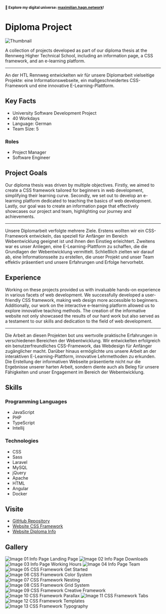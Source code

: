 <small>**🚀 Explore my digital universe: [maximilian.hagn.network](https://maximilian.hagn.network)!</small>**

# Diploma Project

![Thumbnail](https://files.hagn.network/images/css-framework/hero.webp)

A collection of projects developed as part of our diploma thesis at the Rennweg Higher Technical School, including an information page, a CSS framework, and an e-learning platform.

---
An der HTL Rennweg entwickelten wir für unsere Diplomarbeit vielseitige Projekte: eine Informationswebseite, ein maßgeschneidertes CSS-Framework und eine innovative E-Learning-Plattform.

## Key Facts

- University Software Development Project
- 40 Workdays
- Language: German
- Team Size: 5

### Roles

- Project Manager
- Software Engineer

## Project Goals

Our diploma thesis was driven by multiple objectives. Firstly, we aimed to create a CSS framework tailored for beginners in web development, simplifying their learning curve. Secondly, we set out to develop an e-learning platform dedicated to teaching the basics of web development. Lastly, our goal was to create an information page that effectively showcases our project and team, highlighting our journey and achievements.


---
Unsere Diplomarbeit verfolgte mehrere Ziele. Erstens wollten wir ein CSS-Framework entwickeln, das speziell für Anfänger im Bereich Webentwicklung geeignet ist und ihnen den Einstieg erleichtert. Zweitens war es unser Anliegen, eine E-Learning-Plattform zu schaffen, die die Grundlagen der Webentwicklung vermittelt. Schließlich zielten wir darauf ab, eine Informationsseite zu erstellen, die unser Projekt und unser Team effektiv präsentiert und unsere Erfahrungen und Erfolge hervorhebt.

## Experience

Working on these projects provided us with invaluable hands-on experience in various facets of web development. We successfully developed a user-friendly CSS framework, making web design more accessible to beginners. Additionally, our work on the interactive e-learning platform allowed us to explore innovative teaching methods. The creation of the informative website not only showcased the results of our hard work but also served as a testament to our skills and dedication to the field of web development.


---
Die Arbeit an diesen Projekten bot uns wertvolle praktische Erfahrungen in verschiedenen Bereichen der Webentwicklung. Wir entwickelten erfolgreich ein benutzerfreundliches CSS-Framework, das Webdesign für Anfänger zugänglicher macht. Darüber hinaus ermöglichte uns unsere Arbeit an der interaktiven E-Learning-Plattform, innovative Lehrmethoden zu erkunden. Die Erstellung der informativen Webseite präsentierte nicht nur die Ergebnisse unserer harten Arbeit, sondern diente auch als Beleg für unsere Fähigkeiten und unser Engagement im Bereich der Webentwicklung.

## Skills

### Programming Languages

 - JavaScript
 - PHP
 - TypeScript
 - Intellij
### Technologies

 - CSS
 - Sass
 - Laravel
 - MySQL
 - jQuery
 - Apache
 - HTML
 - Angular
 - Docker

## Visite

- [GitHub Repository](https://github.com/maxhagn/DiplomaProject)
- [Website CSS Framework](https://css-framework.hagn.network)
- [Website Diploma Info](https://info-diploma-thesis.hagn.network)

## Gallery

![Image 01 Info Page Landing Page](https://files.hagn.network/images/info-diploma-thesis/hero.webp)
![Image 02 Info Page Downloads](https://files.hagn.network/images/info-diploma-thesis/downloads.webp)
![Image 03 Info Page Working Hours](https://files.hagn.network/images/info-diploma-thesis/hours.webp)
![Image 04 Info Page Team](https://files.hagn.network/images/info-diploma-thesis/team.webp)
![Image 05 CSS Framework Get Started](https://files.hagn.network/images/css-framework/get-started.webp)
![Image 06 CSS Framework Color System](https://files.hagn.network/images/css-framework/color.webp)
![Image 07 CSS Framework Nesting](https://files.hagn.network/images/css-framework/grid-nesting.webp)
![Image 08 CSS Framework Grid System](https://files.hagn.network/images/css-framework/grid.webp)
![Image 09 CSS Framework Creative Framework](https://files.hagn.network/images/css-framework/hero.webp)
![Image 10 CSS Framework Parallax](https://files.hagn.network/images/css-framework/parallax.webp)
![Image 11 CSS Framework Tabs](https://files.hagn.network/images/css-framework/tabs.webp)
![Image 12 CSS Framework Templates](https://files.hagn.network/images/css-framework/templates.webp)
![Image 13 CSS Framework Typography](https://files.hagn.network/images/css-framework/typography.webp)

